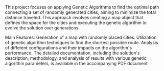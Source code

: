 This project focuses on applying Genetic Algorithms to find the optimal path connecting a set of randomly generated cities, aiming to minimize the total distance traveled. This approach involves creating a map object that defines the space for the cities and executing the genetic algorithm to evolve the solution over generations.

Main Features:
Generation of a map with randomly placed cities.
Utilization of genetic algorithm techniques to find the shortest possible route.
Analysis of different configurations and their impacts on the algorithm's performance.
The detailed documentation, including the solution's description, methodology, and analysis of results with various genetic algorithm parameters, is available in the accompanying PDF document
